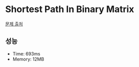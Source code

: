 # Shortest Path In Binary Matrix

[문제 출처](https://leetcode.com/problems/shortest-path-in-binary-matrix)

## 성능

- Time: 693ms
- Memory: 12MB
